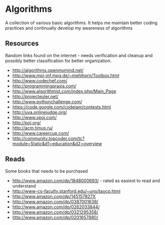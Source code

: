 Algorithms
==========
A collection of various basic algorithms. It helps me maintain better coding
practices and continually develop my awareness of algorithms


Resources
---------
Random links found on the internet - needs verification and cleanup and possibly
better classification for better organization.

 * http://algorithms.openmymind.net/
 * http://www.mpi-inf.mpg.de/~mehlhorn/Toolbox.html
 * http://www.codechef.com/
 * http://programmingpraxis.com/
 * http://www.algorithmist.com/index.php/Main_Page
 * http://projecteuler.net/
 * http://www.pythonchallenge.com/
 * https://code.google.com/codejam/contests.html
 * http://uva.onlinejudge.org/
 * http://www.spoj.com/
 * http://poj.org/
 * http://acm.timus.ru/
 * http://www.careercup.com/
 * http://community.topcoder.com/tc?module=Static&d1=education&d2=overview

Reads
-----
Some books that needs to be purchased

 * http://www.amazon.com/dp/1848000693/ - rated as easiest to read and understand
 * http://www-cs-faculty.stanford.edu/~uno/taocp.html
 * http://www.amazon.com/dp/145157827X
 * http://www.amazon.com/dp/0387001638/
 * http://www.amazon.com/dp/0262033844/
 * http://www.amazon.com/dp/0321295358/
 * http://www.amazon.com/dp/0201657880/
